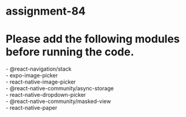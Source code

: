# assignment-84
<H1>Please add the following modules before running the code.</H1>
- @react-navigation/stack<br>
- expo-image-picker<br>
- react-native-image-picker<br>
- @react-native-community/async-storage<br>
- react-native-dropdown-picker<br>
- @react-native-community/masked-view<br>
- react-native-paper<br>
